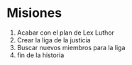 # Misiones

1. Acabar con el plan de Lex Luthor
2. Crear la liga de la justicia
3. Buscar nuevos miembros para la liga
4. fin de la historia
